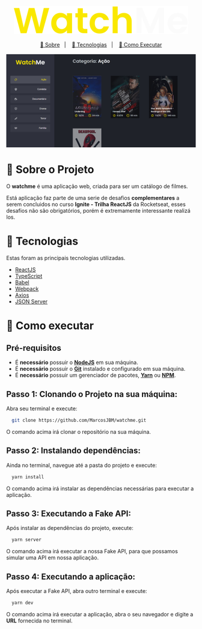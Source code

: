 <div align='center'>
  <img src='.github/logo.svg' alt='Watchme'/>
</div>

</br>

<div align='center'>
  <a href='#about'>📖 Sobre</a>&nbsp;&nbsp;&nbsp;|&nbsp;&nbsp;&nbsp;
  <a href='#technologies'>🔩 Tecnologias</a>&nbsp;&nbsp;&nbsp;|&nbsp;&nbsp;&nbsp;
  <a href='#running-the-project'>🤔 Como Executar</a>
</div>

</br>

<div align="center">
  <img src=".github/watchme-home.png" alt="Capa do projeto Watchme" width="780px" />
</div>

<a id='about'></a>

# 📖 Sobre o Projeto

O **watchme** é uma aplicação web, criada para ser um catálogo de filmes.

Está aplicação faz parte de uma serie de desafios **complementares** a serem concluidos no curso **Ignite - Trilha ReactJS** da Rocketseat, esses desafios não são obrigatórios, porém é extremamente interessante realizá los.

<a id='technologies'></a>

# 🔩 Tecnologias

Estas foram as principais tecnologias utilizadas.

- [ReactJS](https://pt-br.reactjs.org/)
- [TypeScript](https://www.typescriptlang.org/)
- [Babel](https://babeljs.io/)
- [Webpack](https://webpack.js.org/)
- [Axios](https://axios-http.com/)
- [JSON Server](https://github.com/typicode/json-server)

<a id='running-the-project'></a>

# 🤔 Como executar

## **Pré-requisitos**

- É **necessário** possuir o **[NodeJS](https://nodejs.org/en/)** em sua máquina.
- É **necessário** possuir o **[Git](https://git-scm.com/)** instalado e configurado em sua máquina.
- É **necessário** possuir um gerenciador de pacotes, **[Yarn](https://yarnpkg.com/)** ou **[NPM](https://www.npmjs.com/)**.

## Passo 1: Clonando o Projeto na sua máquina:

Abra seu terminal e execute:

```sh
  git clone https://github.com/MarcosJBM/watchme.git
```

O comando acima irá clonar o repositório na sua máquina.

## Passo 2: Instalando dependências:

Ainda no terminal, navegue até a pasta do projeto e execute:

```sh
  yarn install
```

O comando acima irá instalar as dependências necessárias para executar a aplicação.

## Passo 3: Executando a Fake API:

Após instalar as dependências do projeto, execute:

```sh
  yarn server
```

O comando acima irá executar a nossa Fake API, para que possamos simular uma API em nossa aplicação.

## Passo 4: Executando a aplicação:

Após executar a Fake API, abra outro terminal e execute:

```sh
  yarn dev
```

O comando acima irá executar a aplicação, abra o seu navegador e digite a **URL** fornecida no terminal.
